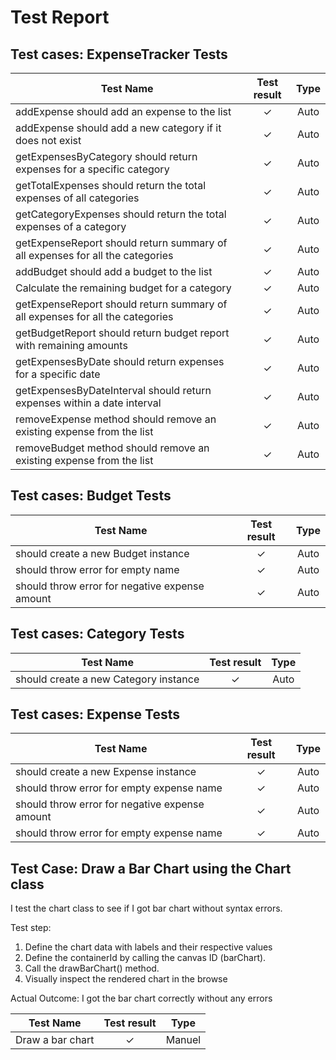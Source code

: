 # Test Report

## Test cases: ExpenseTracker Tests

| Test Name                                                      | Test result  | Type     |
|---------------------------------------------------------------|:-------:|:--------:|
| addExpense should add an expense to the list                  |    ✓    | Auto     |
| addExpense should add a new category if it does not exist     |    ✓    | Auto     |
| getExpensesByCategory should return expenses for a specific category | ✓ | Auto |
| getTotalExpenses should return the total expenses of all categories | ✓ | Auto |
| getCategoryExpenses should return the total expenses of a category | ✓ | Auto |
| getExpenseReport should return summary of all expenses for all the categories | ✓ | Auto |
| addBudget should add a budget to the list                     |    ✓    | Auto     |
| Calculate the remaining budget for a category                 |    ✓    | Auto     |
| getExpenseReport should return summary of all expenses for all the categories | ✓ | Auto |
| getBudgetReport should return budget report with remaining amounts | ✓ | Auto |
| getExpensesByDate should return expenses for a specific date  |    ✓    | Auto     |
| getExpensesByDateInterval should return expenses within a date interval | ✓ | Auto |
| removeExpense method should remove an existing expense from the list | ✓ | Auto |
| removeBudget method should remove an existing expense from the list | ✓ | Auto |

## Test cases: Budget Tests

| Test Name                                                      | Test result  | Type     |
|---------------------------------------------------------------|:-------:|:--------:|
| should create a new Budget instance                 |    ✓    | Auto     |
| should throw error for empty  name                |    ✓    | Auto     |
| should throw error for negative expense amount               |    ✓    | Auto     |

## Test cases: Category Tests
| Test Name                                                      | Test result  | Type     |
|---------------------------------------------------------------|:-------:|:--------:|
| should create a new Category instance               |    ✓    | Auto     |

## Test cases: Expense Tests
| Test Name                                                      | Test result  | Type     |
|---------------------------------------------------------------|:-------:|:--------:|
| should create a new Expense instance             |    ✓    | Auto     |
| should throw error for empty expense name            |    ✓    | Auto     |
| should throw error for negative expense amount            |    ✓    | Auto     |
| should throw error for empty expense name            |    ✓    | Auto     |

## Test Case: Draw a Bar Chart using the Chart class


I test the chart class to see if I got bar chart without syntax errors. 

Test step:
1. Define the chart data with labels and their respective values
2. Define the containerId by calling the canvas ID (barChart).
3. Call the drawBarChart() method.
4. Visually inspect the rendered chart in the browse

Actual Outcome: I got the bar chart correctly without any errors

| Test Name                                                      | Test result  | Type     |
|---------------------------------------------------------------|:-------:|:--------:|
| Draw a bar chart                  |   ✓     | Manuel     |